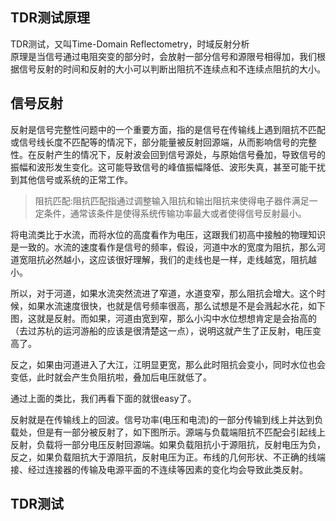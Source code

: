 ## TDR测试原理   

TDR测试，又叫Time-Domain Reflectometry，时域反射分析  
原理是当信号通过电阻突变的部分时，会放射一部分信号和源限号相得加，我们根据信号反射的时间和反射的大小可以判断出阻抗不连续点和不连续点阻抗的大小。   

## 信号反射  

反射是信号完整性问题中的一个重要方面，指的是信号在传输线上遇到阻抗不匹配或信号线长度不匹配等的情况下，部分能量被反射回源端，从而影响信号的完整性。在反射产生的情况下，反射波会回到信号源处，与原始信号叠加，导致信号的振幅和波形发生变化。这可能导致信号的峰值振幅降低、波形失真，甚至可能干扰到其他信号或系统的正常工作。 

> 阻抗匹配:阻抗匹配指通过调整输入阻抗和输出阻抗来使得电子器件满足一定条件，通常该条件是使得系统传输功率最大或者使得信号反射最小。  

将电流类比于水流，而将水位的高度看作为电压，这跟我们初高中接触的物理知识是一致的。水流的速度看作是信号的频率，假设，河道中水的宽度为阻抗，那么河道宽阻抗必然越小，这应该很好理解，我们的走线也是一样，走线越宽，阻抗越小。

所以，对于河道，如果水流突然流进了窄道，水道变窄，那么阻抗会增大。这个时候，如果水流速度很快，也就是信号频率很高，那么试想是不是会溅起水花，如下图，这就是反射。而如果，河道由宽到窄，那么小沟中水位想想肯定是会抬高的（去过苏杭的运河游船的应该是很清楚这一点），说明这就产生了正反射，电压变高了。

反之，如果由河道进入了大江，江明显更宽，那么此时阻抗会变小，同时水位也会变低，此时就会产生负阻抗啦，叠加后电压就低了。

通过上面的类比，我们再看下面的就很easy了。

反射就是在传输线上的回波。信号功率(电压和电流)的一部分传输到线上并达到负载处，但是有一部分被反射了，如下图所示。源端与负载端阻抗不匹配会引起线上反射，负载将一部分电压反射回源端。如果负载阻抗小于源阻抗，反射电压为负，反之，如果负载阻抗大于源阻抗，反射电压为正。布线的几何形状、不正确的线端接、经过连接器的传输及电源平面的不连续等因素的变化均会导致此类反射。 

## TDR测试  